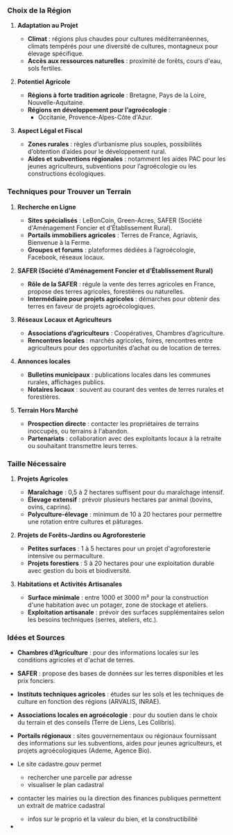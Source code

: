### Choix de la Région

1. **Adaptation au Projet**
   - **Climat** : régions plus chaudes pour cultures méditerranéennes, climats tempérés pour une diversité de cultures, montagneux pour élevage spécifique.
   - **Accès aux ressources naturelles** : proximité de forêts, cours d'eau, sols fertiles.

2. **Potentiel Agricole**
   - **Régions à forte tradition agricole** : Bretagne, Pays de la Loire, Nouvelle-Aquitaine.
   - **Régions en développement pour l’agroécologie** : 
     - Occitanie, Provence-Alpes-Côte d'Azur.

3. **Aspect Légal et Fiscal**
   - **Zones rurales** : règles d’urbanisme plus souples, possibilités d’obtention d’aides pour le développement rural.
   - **Aides et subventions régionales** : notamment les aides PAC pour les jeunes agriculteurs, subventions pour l’agroécologie ou les constructions écologiques.

### Techniques pour Trouver un Terrain

1. **Recherche en Ligne**
   - **Sites spécialisés** : LeBonCoin, Green-Acres, SAFER (Société d'Aménagement Foncier et d’Établissement Rural).
   - **Portails immobiliers agricoles** : Terres de France, Agriavis, Bienvenue à la Ferme.
   - **Groupes et forums** : plateformes dédiées à l’agroécologie, Facebook, réseaux locaux.

2. **SAFER (Société d'Aménagement Foncier et d’Établissement Rural)**
   - **Rôle de la SAFER** : régule la vente des terres agricoles en France, propose des terres agricoles, forestières ou naturelles.
   - **Intermédiaire pour projets agricoles** : démarches pour obtenir des terres en faveur de projets agroécologiques.

3. **Réseaux Locaux et Agriculteurs**
   - **Associations d’agriculteurs** : Coopératives, Chambres d’agriculture.
   - **Rencontres locales** : marchés agricoles, foires, rencontres entre agriculteurs pour des opportunités d’achat ou de location de terres.

4. **Annonces locales**
   - **Bulletins municipaux** : publications locales dans les communes rurales, affichages publics.
   - **Notaires locaux** : souvent au courant des ventes de terres rurales et forestières.

5. **Terrain Hors Marché**
   - **Prospection directe** : contacter les propriétaires de terrains inoccupés, ou terrains à l'abandon.
   - **Partenariats** : collaboration avec des exploitants locaux à la retraite ou souhaitant transmettre leurs terres.

### Taille Nécessaire

1. **Projets Agricoles**
   - **Maraîchage** : 0,5 à 2 hectares suffisent pour du maraîchage intensif.
   - **Élevage extensif** : prévoir plusieurs hectares par animal (bovins, ovins, caprins).
   - **Polyculture-élevage** : minimum de 10 à 20 hectares pour permettre une rotation entre cultures et pâturages.

2. **Projets de Forêts-Jardins ou Agroforesterie**
   - **Petites surfaces** : 1 à 5 hectares pour un projet d'agroforesterie intensive ou permaculture.
   - **Projets forestiers** : 5 à 20 hectares pour une exploitation durable avec gestion du bois et biodiversité.

3. **Habitations et Activités Artisanales**
   - **Surface minimale** : entre 1000 et 3000 m² pour la construction d'une habitation avec un potager, zone de stockage et ateliers.
   - **Exploitation artisanale** : prévoir des surfaces supplémentaires selon les besoins techniques (serres, ateliers, etc.).

### Idées et Sources

- **Chambres d’Agriculture** : pour des informations locales sur les conditions agricoles et d'achat de terres.
- **SAFER** : propose des bases de données sur les terres disponibles et les prix fonciers.
- **Instituts techniques agricoles** : études sur les sols et les techniques de culture en fonction des régions (ARVALIS, INRAE).
- **Associations locales en agroécologie** : pour du soutien dans le choix du terrain et des conseils (Terre de Liens, Les Colibris).
- **Portails régionaux** : sites gouvernementaux ou régionaux fournissant des informations sur les subventions, aides pour jeunes agriculteurs, et projets agroécologiques (Ademe, Agence Bio).


- Le site cadastre.gouv permet
  - rechercher une parcelle par adresse
  - visualiser le plan cadastral
- contacter les mairies ou la direction des finances publiques permettent un extrait de matrice cadastral
  - infos sur le proprio et la valeur du bien, et la constructibilité
- 